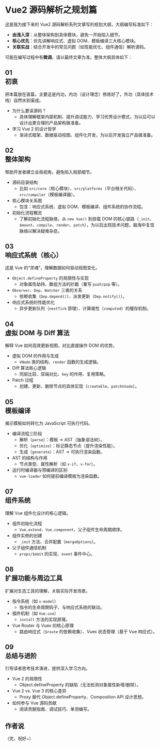 # Vue2 源码解析之规划篇

这是我为接下来的 Vue2 源码解析系列文章写的规划大纲，大纲编写标准如下：

- **由浅入深**：从整体架构到具体模块，避免一开始陷入细节。
- **核心优先**：优先讲解响应式、虚拟 DOM、模板编译三大核心模块。
- **关联实战**：结合开发中的常见问题（如性能优化、组件通信）解析源码。

可能在编写过程中有**微调**，请以最终文章为准。整体大纲具体如下：

## 01 <br/>初衷

把本篇放在首篇，主要这是内功，内功（设计理念）修炼好了，外功（具体技术栈）自然水到渠成。

- 为什么要读源码？
  - 具体理解框架内部机制、提升调试能力、学习优秀设计模式，为以后可以设计出更合理的产品架构做准备。
- 学习 Vue 2 的设计哲学
  - 渐进式框架、数据驱动视图、组件化开发，为以后开发独立产品做准备。

## 02 <br/>整体架构

帮助开发者建立全局视角，避免陷入局部细节。

- 源码目录结构
  - 比如 `src/core`（核心模块）、`src/platforms`（平台相关代码）、`src/compiler`（模板编译器）。
- 核心模块关系图
  - 包含：响应式系统、虚拟 DOM、模板编译、组件系统的协作流程。
- 初始化流程概览
  - 了解初始化流程脉络，从 `new Vue()` 到挂载 DOM 的核心链路（`_init`、`$mount`、`compile`、`render`、`patch`），为以后出现技术问题，脑海中复现脉络以解决疑难杂症。

## 03 <br/>响应式系统（核心）

这是 Vue 的“灵魂”，理解数据如何驱动视图变化。

- `Object.defineProperty` 的局限性与实现
  - 对象属性劫持、数组方法的拦截（重写 `push/pop` 等）。
- `Observer`、`Dep`、`Watcher` 三者的关系
  - 依赖收集（`Dep.depend()`）、派发更新（`Dep.notify()`）。
- 响应式系统的性能优化
  - 异步更新队列（`nextTick` 原理）、计算属性（`computed`）的缓存机制。

## 04 <br/>虚拟 DOM 与 Diff 算法

解释 Vue 如何高效更新视图，对比直接操作 DOM 的优势。

- 虚拟 DOM 的作用与生成
  - `VNode` 类的结构、`render` 函数的生成逻辑。
- Diff 算法核心逻辑
  - 同层比较、双端对比、`key` 的作用、复用策略。
- Patch 过程
  - 创建、更新、删除节点的具体实现（`createElm`、`patchVnode`）。

## 05 <br/>模板编译

揭示模板如何转化为 JavaScript 可执行代码。

- 编译流程三阶段
  - 解析（`parse`）：模板 → AST（抽象语法树）。
  - 优化（`optimize`）：标记静态节点（提升渲染性能）。
  - 生成（`generate`）：AST → 可执行渲染函数。
- AST 的结构与作用
  - 节点类型、属性解析（如 `v-if`、`v-for`）。
- 运行时编译器与预编译的区别
  - `vue-loader` 如何提前编译模板为渲染函数。

## 07 <br/>组件系统

理解 Vue 组件化设计的核心逻辑。

- 组件初始化流程
  - `Vue.extend`、`Vue.component`、父子组件生命周期顺序。
- 组件实例的创建
  - `_init` 方法、合并配置（`mergeOptions`）。
- 父子组件通信机制
  - `props/$emit` 的实现、`event` 事件中心。

## 08 <br/>扩展功能与周边工具

扩展对生态工具的理解，关联实际开发场景。

- 指令系统（如 `v-model`）
  - 指令的生命周期钩子、与响应式系统的联动。
- 插件机制（如 `Vue.use`）
  - `install` 方法的实现原理。
- Vue Router 与 Vuex 的核心原理
  - 路由响应式（`$route` 的依赖收集）、Vuex 状态管理（基于 Vue 响应式）。


## 09 <br/>总结与进阶

引导读者思考技术演进，提供深入学习方向。

- Vue 2 的局限性
  - Object.defineProperty 的缺陷（无法检测对象属性新增/删除）。
- Vue 2 vs. Vue 3 的核心差异
  - Proxy 替代 Object.defineProperty、Composition API 设计思想。
- 如何参与 Vue 源码贡献
  - 阅读贡献指南、调试技巧、单测编写。

## 作者说

（完，祝好~）
